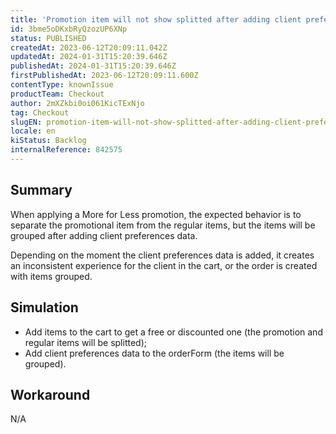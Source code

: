 ```yaml
---
title: 'Promotion item will not show splitted after adding client preferences data'
id: 3bme5oDKxbRyQzozUP6XNp
status: PUBLISHED
createdAt: 2023-06-12T20:09:11.042Z
updatedAt: 2024-01-31T15:20:39.646Z
publishedAt: 2024-01-31T15:20:39.646Z
firstPublishedAt: 2023-06-12T20:09:11.600Z
contentType: knownIssue
productTeam: Checkout
author: 2mXZkbi0oi061KicTExNjo
tag: Checkout
slugEN: promotion-item-will-not-show-splitted-after-adding-client-preferences-data
locale: en
kiStatus: Backlog
internalReference: 842575
---
```


## Summary


When applying a More for Less promotion, the expected behavior is to separate the promotional item from the regular items, but the items will be grouped after adding client preferences data.

Depending on the moment the client preferences data is added, it creates an inconsistent experience for the client in the cart, or the order is created with items grouped.


##

## Simulation



- Add items to the cart to get a free or discounted one (the promotion and regular items will be splitted);
- Add client preferences data to the orderForm (the items will be grouped).


##

## Workaround


N/A




